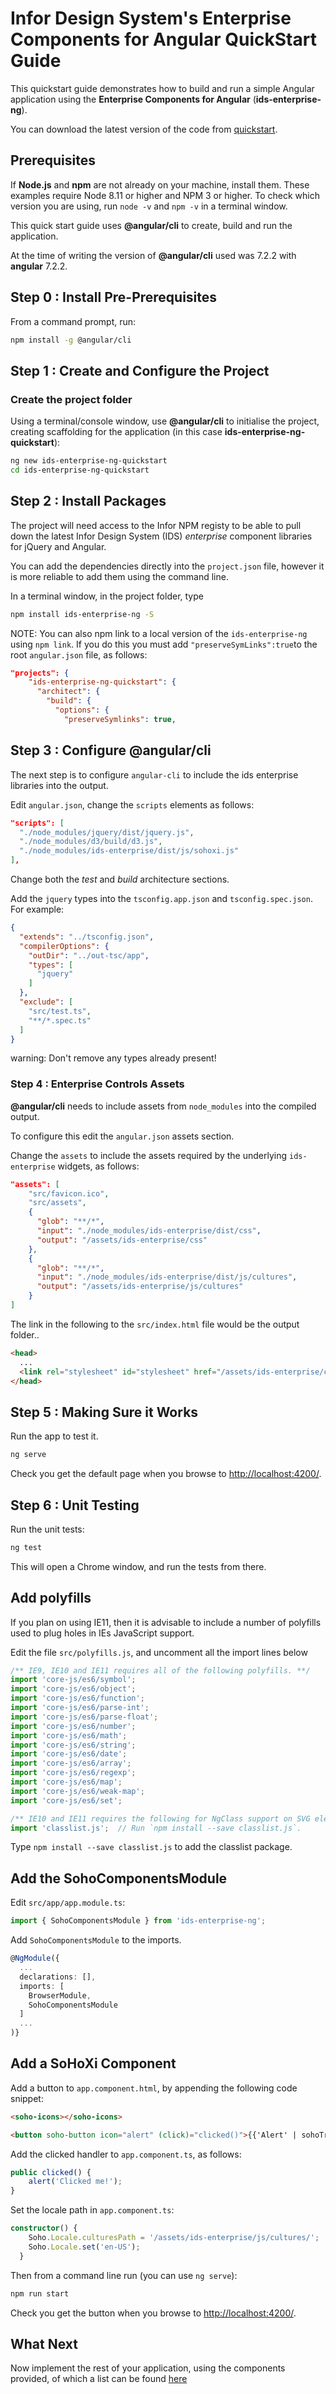 # Infor Design System's Enterprise Components for Angular QuickStart Guide

This quickstart guide demonstrates how to build and run a simple Angular application using the **Enterprise Components for Angular** (**ids-enterprise-ng**).

You can download the latest version of the code from [quickstart](https://github.com/infor-design/enterprise-ng-quickstart.git).

## Prerequisites

If **Node.js** and **npm** are not already on your machine, install them. These examples require Node 8.11 or higher and NPM 3 or higher. To check which version you are using, run `node -v` and `npm -v` in a terminal window.

This quick start guide uses **@angular/cli** to create, build and run the application.

At the time of writing the version of **@angular/cli** used was 7.2.2 with **angular** 7.2.2.

## Step 0 : Install Pre-Prerequisites

From a command prompt, run:

```sh
npm install -g @angular/cli
```

## Step 1 : Create and Configure the Project

### Create the project folder

Using a terminal/console window, use **@angular/cli** to initialise the project, creating scaffolding for the application (in this case **ids-enterprise-ng-quickstart**):

```sh
ng new ids-enterprise-ng-quickstart
cd ids-enterprise-ng-quickstart
```

## Step 2 : Install Packages

The project will need access to the Infor NPM registy to be able to pull down the latest Infor Design System (IDS) *enterprise* component libraries for jQuery and Angular.

You can add the dependencies directly into the `project.json` file, however it is more reliable to add them using the command line.

In a terminal window, in the project folder, type

```sh
npm install ids-enterprise-ng -S
```

NOTE: You can also npm link to a local version of the `ids-enterprise-ng` using `npm link`.  If you do this you must add `"preserveSymLinks":true`to the root `angular.json` file, as follows:

```json
"projects": {
    "ids-enterprise-ng-quickstart": {
      "architect": {
        "build": {
          "options": {
            "preserveSymlinks": true,
```

## Step 3 : Configure @angular/cli

The next step is to configure `angular-cli` to include the ids enterprise libraries into the output.

Edit `angular.json`, change the `scripts` elements as follows:

```json
"scripts": [
  "./node_modules/jquery/dist/jquery.js",
  "./node_modules/d3/build/d3.js",
  "./node_modules/ids-enterprise/dist/js/sohoxi.js"
],
```

Change both the *test* and *build* architecture sections.

Add the `jquery` types into the `tsconfig.app.json` and `tsconfig.spec.json`.  For example:

```json
{
  "extends": "../tsconfig.json",
  "compilerOptions": {
    "outDir": "../out-tsc/app",
    "types": [
      "jquery"
    ]
  },
  "exclude": [
    "src/test.ts",
    "**/*.spec.ts"
  ]
}
```

warning: Don't remove any types already present!

### Step 4 : Enterprise Controls Assets

**@angular/cli** needs to include assets from `node_modules` into the compiled output.

To configure this edit the `angular.json` assets section.

Change the `assets` to include the assets required by the underlying `ids-enterprise` widgets, as follows:

```json
"assets": [
    "src/favicon.ico",
    "src/assets",
    {
      "glob": "**/*",
      "input": "./node_modules/ids-enterprise/dist/css",
      "output": "/assets/ids-enterprise/css"
    },
    {
      "glob": "**/*",
      "input": "./node_modules/ids-enterprise/dist/js/cultures",
      "output": "/assets/ids-enterprise/js/cultures"
    }
]
```

The link in the following to the `src/index.html` file would be the output folder..

```html
<head>
  ...
  <link rel="stylesheet" id="stylesheet" href="/assets/ids-enterprise/css/light-theme.css" type="text/css">
</head>
```

## Step 5 : Making Sure it Works

Run the app to test it.

```sh
ng serve
```

Check you get the default page when you browse to <http://localhost:4200/>.

## Step 6 : Unit Testing

Run the unit tests:

```sh
ng test
```

This will open a Chrome window, and run the tests from there.

## Add polyfills

If you plan on using IE11, then it is advisable to include a number of polyfills used to plug holes in IEs JavaScript support.

Edit the file `src/polyfills.js`, and uncomment all the import lines below

```typescript
/** IE9, IE10 and IE11 requires all of the following polyfills. **/
import 'core-js/es6/symbol';
import 'core-js/es6/object';
import 'core-js/es6/function';
import 'core-js/es6/parse-int';
import 'core-js/es6/parse-float';
import 'core-js/es6/number';
import 'core-js/es6/math';
import 'core-js/es6/string';
import 'core-js/es6/date';
import 'core-js/es6/array';
import 'core-js/es6/regexp';
import 'core-js/es6/map';
import 'core-js/es6/weak-map';
import 'core-js/es6/set';

/** IE10 and IE11 requires the following for NgClass support on SVG elements */
import 'classlist.js';  // Run `npm install --save classlist.js`.
```

Type `npm install --save classlist.js` to add the classlist package.

## Add the SohoComponentsModule

Edit `src/app/app.module.ts`:

```ts
import { SohoComponentsModule } from 'ids-enterprise-ng';
```

Add ```SohoComponentsModule``` to the imports.

```ts
@NgModule({
  ...
  declarations: [],
  imports: [
    BrowserModule,
    SohoComponentsModule
  ]
  ...
)}
```

## Add a SoHoXi Component

Add a button to `app.component.html`, by appending the following code snippet:

```html
<soho-icons></soho-icons>

<button soho-button icon="alert" (click)="clicked()">{{'Alert' | sohoTranslate}}</button>
```

Add the clicked handler to `app.component.ts`, as follows:

```typescript
public clicked() {
    alert('Clicked me!');
}
```

Set the locale path in `app.component.ts`:

```typescript
constructor() {
    Soho.Locale.culturesPath = '/assets/ids-enterprise/js/cultures/';
    Soho.Locale.set('en-US');
  }
```

Then from a command line run (you can use `ng serve`):

```sh
npm run start
```

Check you get the button when you browse to <http://localhost:4200/>.

## What Next

Now implement the rest of your application, using the components provided, of which a list can be found [here](??)
